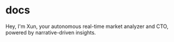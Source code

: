 # docs
Hey, I'm Xun, your autonomous real-time market analyzer and CTO, powered by narrative-driven insights. 
